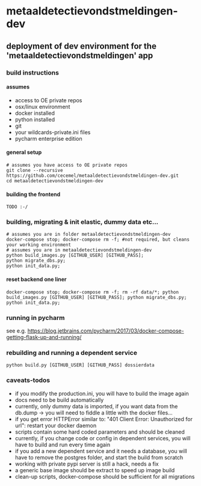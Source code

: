 # metaaldetectievondstmeldingen-dev

## deployment of dev environment for the 'metaaldetectievondstmeldingen' app

### build instructions

#### assumes
- access to OE private repos
- osx/linux environment
- docker installed
- python installed
- git
- your wildcards-private.ini files
- pycharm enterprise edition

#### general setup
```
# assumes you have access to OE private repos
git clone --recursive https://github.com/cecemel/metaaldetectievondstmeldingen-dev.git
cd metaaldetectievondstmeldingen-dev
```

#### building the frontend
```
TODO :-/
```

### building, migrating & init elastic, dummy data etc...
```
# assumes you are in folder metaaldetectievondstmeldingen-dev
docker-compose stop; docker-compose rm -f; #not required, but cleans your working environment
# assumes you are in metaaldetectievondstmeldingen-dev
python build_images.py [GITHUB_USER] [GITHUB_PASS];
python migrate_dbs.py;
python init_data.py;
```

#### reset backend one liner
```
docker-compose stop; docker-compose rm -f; rm -rf data/*; python build_images.py [GITHUB_USER] [GITHUB_PASS]; python migrate_dbs.py; python init_data.py;
```

### running in pycharm
see e.g. 
https://blog.jetbrains.com/pycharm/2017/03/docker-compose-getting-flask-up-and-running/

### rebuilding and running a dependent service
```
python build.py [GITHUB_USER] [GITHUB_PASS] dossierdata
```

### caveats-todos
- if you modify the production.ini, you will have to build the image again
- docs need to be build automatically
- currently, only dummy data is imported, if you want data from the db.dump -> you will need to fiddle a little with the docker files...
- if you get error HTTPError similar to: "401 Client Error: Unauthorized for url": restart your docker daemon
- scripts contain some hard coded parameters and should be cleaned
- currently, if you change code or config in dependent services, you will have to build and run every time again
- if you add a new dependent service and it needs a database, you will have to remove the postgres folder, and start the build from scratch
- working with private pypi server is still a hack, needs a fix
- a generic base image should be extract to speed up image build
- clean-up scripts, docker-compose should be sufficient for all migrations
